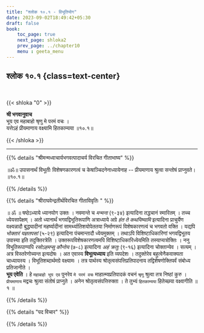 ```yaml
---
title: "श्लोक १०.१ - विभूतियोग"
date: 2023-09-02T18:49:42+05:30
draft: false
book:
    toc_page: true
    next_page: shloka2
    prev_page: ../chapter10
    menu : geeta_menu
---
```



## श्लोक १०.१ {class=text-center}

<br/>

{{< shloka  "0"  >}}

**श्री भगवानुवाच**  
भूय एव महाबाहो श्रृणु मे परमं वचः ।   
यत्तेऽहं प्रीयमाणाय वक्ष्यामि हितकाम्यया ॥१०.१॥  

{{< /shloka >}}

---


{{% details "श्रीमन्मध्वाचार्यभगवत्पादाचर्य विरचित  गीताभाष्य" %}}

॥ॐ॥ उपासनार्थं विभूतीः विशेषणकारणत्वं च केषाञ्चिदनेनाध्यायेनाह -- 
प्रीयमाणाय श्रुत्वा सन्तोषं प्राप्नुवते।  ॥१०.१॥    

{{% /details %}}



{{% details "श्रीराघवेन्द्रतीर्थविरचित गीताविवृतिः " %}}

॥ ॐ ॥ षष्ठेऽध्याये ध्यानयोग उक्तः । 
नवमान्ते च *मन्मना* (९-३४) इत्यादिना तद्धचानं स्मारितम्‌ । 
तच्च ध्येयसापेक्षम्‌ । अतो ध्यानार्थं
भगवद्विभूतिरूपाणि अत्राध्याये अग्रे *हंत ते कथयिष्यामि* इत्यादिना
प्राचुर्येण वक्ष्यन्नादौ बुद्ध्यादीनां महर्ष्यादीनां सामर्थ्यातिशयोपेततया
निर्माणरूपं विशेषकारणत्वं च भगवतो वक्ति । यद्यपि *भोक्तारं यज्ञतपसां*
(५-२९) इत्यादिना पंचमान्तादौ ध्येयमुक्तम्‌ । तथाऽपि विशिष्टाधिकारिणां
भगवद्विभूतय उपास्या इति तदुक्तिरत्रेति । उक्तरूपविशेषकारणत्वमपि
विशिष्टाधिकारिध्येयमिति तस्याप्यत्रोक्तिः । ननु विभूतिरूपाण्यपि
*रसोऽहमप्सु कौन्तेय* (७-८) इत्यादिना *अहं क्रतुः* (९-१६)
इत्यादिना चोक्तान्येव । सत्यम्‌ । अत्र विस्तरेणोच्यन्त इत्यदोषः । अत
एवास्य **विभूत्यध्याय** इति व्यपदेशः । तदुक्तेरेव बहुत्वेनैकवाक्यता
चाध्यायस्य । विभूतिशब्दार्थमग्रे वक्ष्यामः । तत्र पार्थस्य
श्रोतृत्वसंपत्तिप्रतिपादनाय तद्विशेषणोक्तिपर्वं संबोध्य प्रतिजानीते ।   
**भूय एवेति** । हे `महाबाहो भूय एव` पुनरेव `मे परमं वचः` 
माहात्म्यप्रतिपादकं वचनं `श्रृणु` श्रुत्वा तत्र निष्ठां कुरु । 
`प्रीयमाणाय` मद्वचः श्रुत्वा संतोषं प्राप्नुते । 
अनेन श्रोतृत्वसंपत्तिरुक्ता । ते तुभ्यं `हितकाम्यया` 
हितेच्छया वक्ष्वागीति ॥ १ ॥

{{% /details %}}



{{% details "पद विचार" %}}


{{% /details %}}
